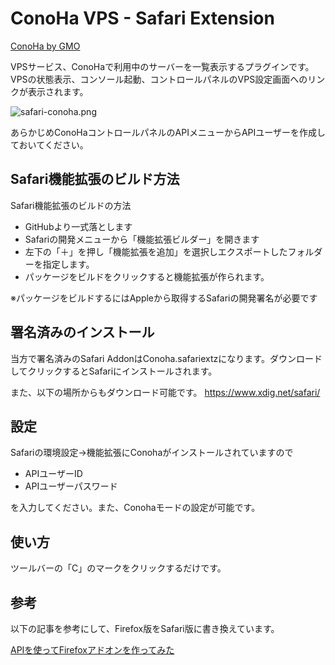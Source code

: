 # ConoHa VPS - Safari Extension

[ConoHa by GMO](https://www.conoha.jp/referral/?token=oEt6WY5Paa5Gt4jzSpNXJKF7ymfHG3efV6uRUAW502ZUQMMq2Bc-6L3)  

VPSサービス、ConoHaで利用中のサーバーを一覧表示するプラグインです。VPSの状態表示、コンソール起動、コントロールパネルのVPS設定画面へのリンクが表示されます。

![safari-conoha.png](https://qiita-image-store.s3.amazonaws.com/0/14768/cd9d233b-233d-c864-77f3-81abec4cb7b8.png "safari-conoha.png")

あらかじめConoHaコントロールパネルのAPIメニューからAPIユーザーを作成しておいてください。  
  
## Safari機能拡張のビルド方法

Safari機能拡張のビルドの方法

+ GitHubより一式落とします
+ Safariの開発メニューから「機能拡張ビルダー」を開きます
+ 左下の「＋」を押し「機能拡張を追加」を選択しエクスポートしたフォルダーを指定します。
+ パッケージをビルドをクリックすると機能拡張が作られます。

※パッケージをビルドするにはAppleから取得するSafariの開発署名が必要です

## 署名済みのインストール

当方で署名済みのSafari AddonはConoha.safariextzになります。ダウンロードしてクリックするとSafariにインストールされます。

また、以下の場所からもダウンロード可能です。
https://www.xdig.net/safari/
    
## 設定

Safariの環境設定→機能拡張にConohaがインストールされていますので
+ APIユーザーID
+ APIユーザーパスワード

を入力してください。また、Conohaモードの設定が可能です。
  
## 使い方

ツールバーの「C」のマークをクリックするだけです。

## 参考

以下の記事を参考にして、Firefox版をSafari版に書き換えています。

[APIを使ってFirefoxアドオンを作ってみた](https://www.conoha.jp/conoben/archives/10061)
